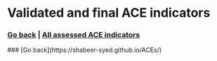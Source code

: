 # Validated and final ACE indicators
### [Go back](https://shabeer-syed.github.io/ACEs/) | [All assessed ACE indicators](https://shabeer-syed.github.io/ACEs/Indicators)

<div class="flourish-embed flourish-table" data-src="visualisation/8622661"><script src="https://public.flourish.studio/resources/embed.js"></script></div>
### [Go back](https://shabeer-syed.github.io/ACEs/)

<script src="http://code.jquery.com/jquery-1.4.2.min.js"></script> <script> var x = document.getElementsByClassName("site-footer-credits"); setTimeout(() => { x[0].remove(); }, 10); </script>

